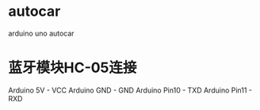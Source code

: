 # autocar
arduino uno autocar

# 蓝牙模块HC-05连接
Arduino 5V - VCC
Arduino GND - GND
Arduino Pin10 - TXD
Arduino Pin11 - RXD
